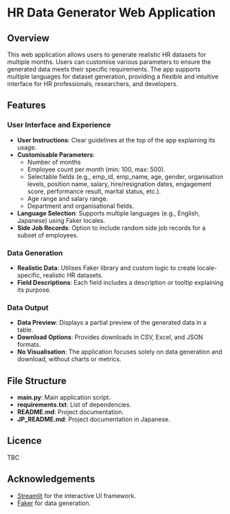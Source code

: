 # HR Data Generator Web Application

## Overview
This web application allows users to generate realistic HR datasets for multiple months. Users can customise various parameters to ensure the generated data meets their specific requirements. The app supports multiple languages for dataset generation, providing a flexible and intuitive interface for HR professionals, researchers, and developers.

## Features

### User Interface and Experience
- **User Instructions**: Clear guidelines at the top of the app explaining its usage.
- **Customisable Parameters**:
  - Number of months
  - Employee count per month (min: 100, max: 500).
  - Selectable fields (e.g., emp_id, emp_name, age, gender, organisation levels, position name, salary, hire/resignation dates, engagement score, performance result, marital status, etc.).
  - Age range and salary range.
  - Department and organisational fields.
- **Language Selection**: Supports multiple languages (e.g., English, Japanese) using Faker locales.
- **Side Job Records**: Option to include random side job records for a subset of employees.

### Data Generation
- **Realistic Data**: Utilises Faker library and custom logic to create locale-specific, realistic HR datasets.
- **Field Descriptions**: Each field includes a description or tooltip explaining its purpose.

### Data Output
- **Data Preview**: Displays a partial preview of the generated data in a table.
- **Download Options**: Provides downloads in CSV, Excel, and JSON formats.
- **No Visualisation**: The application focuses solely on data generation and download, without charts or metrics.

## File Structure
- **main.py**: Main application script.
- **requirements.txt**: List of dependencies.
- **README.md**: Project documentation.
- **JP_README.md**: Project documentation in Japanese.

## Licence
TBC

## Acknowledgements
- [Streamlit](https://streamlit.io/) for the interactive UI framework.
- [Faker](https://faker.readthedocs.io/en/master/) for data generation.
